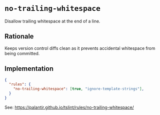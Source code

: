 # `no-trailing-whitespace`

Disallow trailing whitespace at the end of a line.

## Rationale

Keeps version control diffs clean
as it prevents accidental whitespace from being committed.

## Implementation

```json
{
  "rules": {
    "no-trailing-whitespace": [true, "ignore-template-strings"],
  }
}
```

See: https://palantir.github.io/tslint/rules/no-trailing-whitespace/

